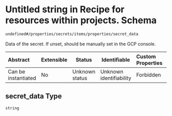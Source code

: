 # Untitled string in Recipe for resources within projects. Schema

```txt
undefined#/properties/secrets/items/properties/secret_data
```

Data of the secret. If unset, should be manually set in the GCP console.


| Abstract            | Extensible | Status         | Identifiable            | Custom Properties | Additional Properties | Access Restrictions | Defined In                                                              |
| :------------------ | ---------- | -------------- | ----------------------- | :---------------- | --------------------- | ------------------- | ----------------------------------------------------------------------- |
| Can be instantiated | No         | Unknown status | Unknown identifiability | Forbidden         | Allowed               | none                | [resources.schema.json\*](resources.schema.json "open original schema") |

## secret_data Type

`string`
